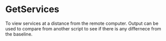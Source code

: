 # GetServices

To view services at a distance from the remote computer.
Output can be used to compare from another script to see if there is any differnece from the baseline.
